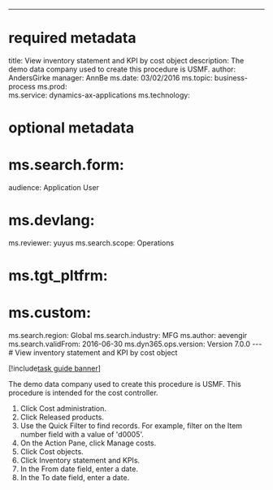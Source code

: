 --- 
# required metadata 
 
title: View inventory statement and KPI by cost object
description: The demo data company used to create this procedure is USMF. 
author: AndersGirke
manager: AnnBe 
ms.date: 03/02/2016
ms.topic: business-process 
ms.prod:  
ms.service: dynamics-ax-applications 
ms.technology:  
 
# optional metadata 
 
# ms.search.form:   
audience: Application User 
# ms.devlang:  
ms.reviewer: yuyus
ms.search.scope: Operations 
# ms.tgt_pltfrm:  
# ms.custom:  
ms.search.region: Global
ms.search.industry: MFG
ms.author: aevengir
ms.search.validFrom: 2016-06-30 
ms.dyn365.ops.version: Version 7.0.0 
---# View inventory statement and KPI by cost object

[!include[task guide banner](../../includes/task-guide-banner.md)]

The demo data company used to create this procedure is USMF. This procedure is intended for the cost controller.

1. Click Cost administration.
2. Click Released products.
3. Use the Quick Filter to find records. For example, filter on the Item number field with a value of 'd0005'.
4. On the Action Pane, click Manage costs.
5. Click Cost objects.
6. Click Inventory statement and KPIs.
7. In the From date field, enter a date.
8. In the To date field, enter a date.

